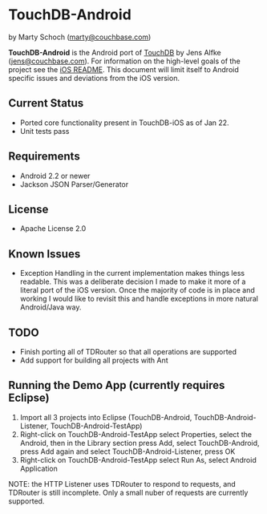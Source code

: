 # TouchDB-Android #

by Marty Schoch (marty@couchbase.com)

**TouchDB-Android** is the Android port of <a href="https://github.com/couchbaselabs/TouchDB-iOS">TouchDB</a> by Jens Alfke (jens@couchbase.com).  For information on the high-level goals of the project see the <a href="https://github.com/couchbaselabs/TouchDB-iOS/blob/master/README.md">iOS README</a>.  This document will limit itself to Android specific issues and deviations from the iOS version.

## Current Status
- Ported core functionality present in TouchDB-iOS as of Jan 22.
- Unit tests pass

## Requirements
- Android 2.2 or newer
- Jackson JSON Parser/Generator

## License
- Apache License 2.0

## Known Issues
- Exception Handling in the current implementation makes things less readable.  This was a deliberate decision I made to make it more of a literal port of the iOS version.  Once the majority of code is in place and working I would like to revisit this and handle exceptions in more natural Android/Java way.

## TODO
- Finish porting all of TDRouter so that all operations are supported
- Add support for building all projects with Ant

## Running the Demo App (currently requires Eclipse)
1.  Import all 3 projects into Eclipse (TouchDB-Android, TouchDB-Android-Listener, TouchDB-Android-TestApp)
2.  Right-click on TouchDB-Android-TestApp select Properties, select the Android, then in the Library section press Add, select TouchDB-Android, press Add again and select TouchDB-Android-Listener, press OK
3.  Right-click on TouchDB-Android-TestApp select Run As, select Android Application

NOTE: the HTTP Listener uses TDRouter to respond to requests, and TDRouter is still incomplete.  Only a small nuber of requests are currently supported.
